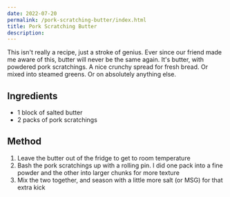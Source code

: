 ```yaml
---
date: 2022-07-20
permalink: /pork-scratching-butter/index.html
title: Pork Scratching Butter
description:
---
```


This isn't really a recipe, just a stroke of genius. Ever since our friend made me aware of this, butter will never be the same again. It's butter, with powdered pork scratchings. A nice crunchy spread for fresh bread. Or mixed into steamed greens. Or on absolutely anything else.

## Ingredients

* 1 block of salted butter
* 2 packs of pork scratchings

## Method

1. Leave the butter out of the fridge to get to room temperature
1. Bash the pork scratchings up with a rolling pin. I did one pack into a fine powder and the other into larger chunks for more texture
1. Mix the two together, and season with a little more salt (or MSG) for that extra kick
